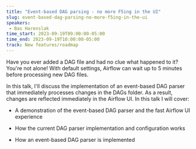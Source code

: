 ```yaml
---
title: "Event-based DAG parsing - no more F5ing in the UI"
slug: event-based-dag-parsing-no-more-f5ing-in-the-ui
speakers:
 - Bas Harenslak
time_start: 2023-09-19T09:00:00-05:00
time_end: 2023-09-19T10:00:00-05:00
track: New features/roadmap
---
```


Have you ever added a DAG file and had no clue what happened to it? You're not alone! With default settings, Airflow can wait up to 5 minutes before processing new DAG files.



In this talk, I'll discuss the implementation of an event-based DAG parser that immediately processes changes in the DAGs folder. As a result, changes are reflected immediately in the Airflow UI. In this talk I will cover:



* A demonstration of the event-based DAG parser and the fast Airflow UI experience

* How the current DAG parser implementation and configuration works

* How an event-based DAG parser is implemented